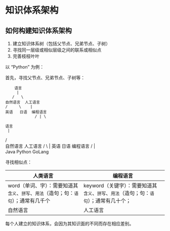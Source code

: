 # 知识体系架构

## 如何构建知识体系架构

1. 建立知识体系树（包括父节点、兄弟节点、子树）
2. 寻找同一层级或相似层级之间的联系或相似点
3. 完善枝枝叶叶

以 “Python” 为例：

首先，寻找父节点、兄弟节点、子树等：

```plain
    语言
     |
   /   \
自然语言  人工语言
/     \    |
英语   日语  编程语言
             / | \
```

    语言
     |
   /   \
自然语言  人工语言
/     \    |
英语   日语  编程语言
             / | \
            Java Python GoLang

寻找相似点：

| 人类语言                                                                              | 编程语言                                                                                 |
| ------------------------------------------------------------------------------------- | ---------------------------------------------------------------------------------------- |
| word（单词、字）：需要知道其 `含义`、`拼写`、`用法`（造句；句：`语句`）；通常有几千个 | keyword（关键字）：需要知道其 `含义`、`拼写`、`用法`（造句；句：`语句`）；通常有几十个； |
| 自然语言                                                                              | 人工语言                                                                                 |

每个人建立的知识体系，会因为其知识面的不同而存在相应差别。
